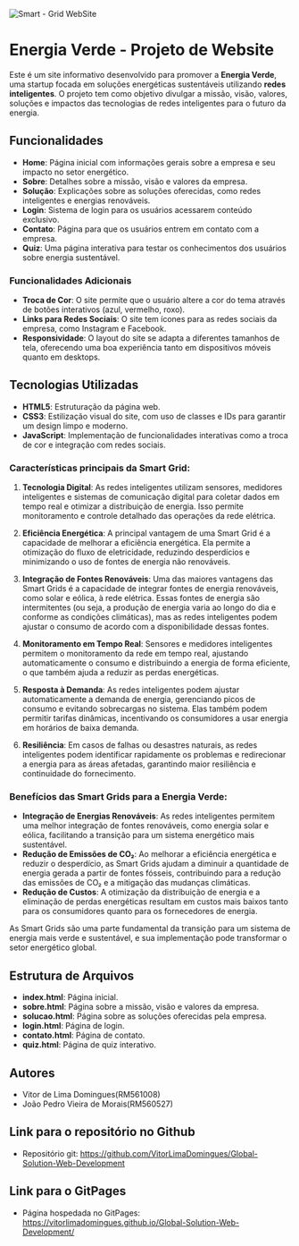 ![Smart - Grid WebSite](src/assets/Smart_grid_readme.png)

# Energia Verde - Projeto de Website

Este é um site informativo desenvolvido para promover a **Energia Verde**, uma startup focada em soluções energéticas sustentáveis utilizando **redes inteligentes**. O projeto tem como objetivo divulgar a missão, visão, valores, soluções e impactos das tecnologias de redes inteligentes para o futuro da energia.

## Funcionalidades

- **Home**: Página inicial com informações gerais sobre a empresa e seu impacto no setor energético.
- **Sobre**: Detalhes sobre a missão, visão e valores da empresa.
- **Solução**: Explicações sobre as soluções oferecidas, como redes inteligentes e energias renováveis.
- **Login**: Sistema de login para os usuários acessarem conteúdo exclusivo.
- **Contato**: Página para que os usuários entrem em contato com a empresa.
- **Quiz**: Uma página interativa para testar os conhecimentos dos usuários sobre energia sustentável.

### Funcionalidades Adicionais

- **Troca de Cor**: O site permite que o usuário altere a cor do tema através de botões interativos (azul, vermelho, roxo).
- **Links para Redes Sociais**: O site tem ícones para as redes sociais da empresa, como Instagram e Facebook.
- **Responsividade**: O layout do site se adapta a diferentes tamanhos de tela, oferecendo uma boa experiência tanto em dispositivos móveis quanto em desktops.

## Tecnologias Utilizadas

- **HTML5**: Estruturação da página web.
- **CSS3**: Estilização visual do site, com uso de classes e IDs para garantir um design limpo e moderno.
- **JavaScript**: Implementação de funcionalidades interativas como a troca de cor e integração com redes sociais.

### Características principais da Smart Grid:
1. **Tecnologia Digital**: As redes inteligentes utilizam sensores, medidores inteligentes e sistemas de comunicação digital para coletar dados em tempo real e otimizar a distribuição de energia. Isso permite monitoramento e controle detalhado das operações da rede elétrica.

2. **Eficiência Energética**: A principal vantagem de uma Smart Grid é a capacidade de melhorar a eficiência energética. Ela permite a otimização do fluxo de eletricidade, reduzindo desperdícios e minimizando o uso de fontes de energia não renováveis.

3. **Integração de Fontes Renováveis**: Uma das maiores vantagens das Smart Grids é a capacidade de integrar fontes de energia renováveis, como solar e eólica, à rede elétrica. Essas fontes de energia são intermitentes (ou seja, a produção de energia varia ao longo do dia e conforme as condições climáticas), mas as redes inteligentes podem ajustar o consumo de acordo com a disponibilidade dessas fontes.

4. **Monitoramento em Tempo Real**: Sensores e medidores inteligentes permitem o monitoramento da rede em tempo real, ajustando automaticamente o consumo e distribuindo a energia de forma eficiente, o que também ajuda a reduzir as perdas energéticas.

5. **Resposta à Demanda**: As redes inteligentes podem ajustar automaticamente a demanda de energia, gerenciando picos de consumo e evitando sobrecargas no sistema. Elas também podem permitir tarifas dinâmicas, incentivando os consumidores a usar energia em horários de baixa demanda.

6. **Resiliência**: Em casos de falhas ou desastres naturais, as redes inteligentes podem identificar rapidamente os problemas e redirecionar a energia para as áreas afetadas, garantindo maior resiliência e continuidade do fornecimento.

### Benefícios das Smart Grids para a Energia Verde:
- **Integração de Energias Renováveis**: As redes inteligentes permitem uma melhor integração de fontes renováveis, como energia solar e eólica, facilitando a transição para um sistema energético mais sustentável.
- **Redução de Emissões de CO₂**: Ao melhorar a eficiência energética e reduzir o desperdício, as Smart Grids ajudam a diminuir a quantidade de energia gerada a partir de fontes fósseis, contribuindo para a redução das emissões de CO₂ e a mitigação das mudanças climáticas.
- **Redução de Custos**: A otimização da distribuição de energia e a eliminação de perdas energéticas resultam em custos mais baixos tanto para os consumidores quanto para os fornecedores de energia.

As Smart Grids são uma parte fundamental da transição para um sistema de energia mais verde e sustentável, e sua implementação pode transformar o setor energético global.

## Estrutura de Arquivos

- **index.html**: Página inicial.
- **sobre.html**: Página sobre a missão, visão e valores da empresa.
- **solucao.html**: Página sobre as soluções oferecidas pela empresa.
- **login.html**: Página de login.
- **contato.html**: Página de contato.
- **quiz.html**: Página de quiz interativo.

## Autores

- Vitor de Lima Domingues(RM561008)
- João Pedro Vieira de Morais(RM560527)

## Link para o repositório no Github

- Repositório git: https://github.com/VitorLimaDomingues/Global-Solution-Web-Development

## Link para o GitPages

- Página hospedada no GitPages: https://vitorlimadomingues.github.io/Global-Solution-Web-Development/

